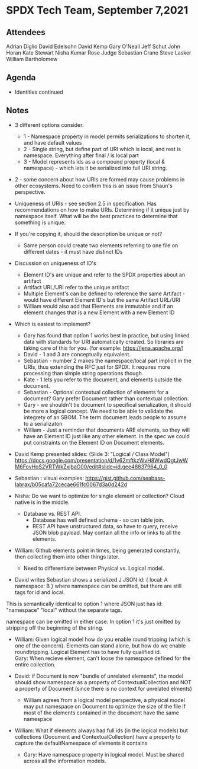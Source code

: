 # SPDX Tech Team,  September 7,2021

## Attendees

Adrian Diglio
David Edelsohn
David Kemp
Gary O'Neall
Jeff Schut
John Horan
Kate Stewart
Nisha Kumar
Rose Judge
Sebastian Crane
Steve Lasker
William Bartholomew


## Agenda
* Identities continued

## Notes
* 3 different options consider.
  * 1 - Namespace property in model permits serializations to shorten it, and have default values
  * 2 - Single string, but define part of URI which is local, and rest is namespace.   Everything after final / is local part
  * 3 - Model represents ids as a compound property (local & namespace) - which lets it be serialized into full URI string.  

*  2 - some concern about how URIs are formed may cause problems in other ecosystems.   Need to confirm this is an issue from Shaun's perspective.
* Uniqueness of URIs - see section 2.5 in specification.    Has recommendations on how to make URIs.   Determining if it unique just by namespace itself.    What will be the best practices to determine that something is unique.
* If you're copying it, should the description be unique or not?
  * Same person could create two elements referring to one file on different dates - it must have distinct IDs

* Discussion on uniqueness of ID's
  * Element ID's are unique and refer to the SPDX properties about an artifact
  * Artifact URL/URI refer to the unique artifact
  * Multiple Element's can be defined to reference the same Artifact - would have different Element ID's but the same Artifact URL/URI
  *  William would also add that Elements are immutable and if an element changes that is a new Element with a new Element ID
  
* Which is easiest to implement?
   * Gary has found that option 1 works best in practice,  but using linked data with standards for URI automatically created.   So libraries are taking care of this for you.    (for example:  https://jena.apache.org/)
   * David - 1 and 3 are conceptually equivalent.
   * Sebastian - number 2 makes the namespace/local part implicit in the URIs, thus extending the RFC just for SPDX. It requires more processing than simple string operations though.
  * Kate - 1 lets you refer to the document, and elements outside the document.
  * Sebastian - Optional contextual collection of elements for a document?   Gary prefer Document rather than contextual collection.
  * Gary - we shouldn't tie document to specifical serialization,  it should be more a logical concept.   We need to be able to validate the integrety of an SBOM.   The term document leads people to assume to a serializaton
  * William - Just a reminder that documents ARE elements, so they will have an Element ID just like any other element. In the spec we could put constraints on the Element ID on Document elements.
* David Kemp presented slides: (Slide 3: "Logical / Class Model")  https://docs.google.com/presentation/d/1v62mftkzWvH8WwdQgtJwWM6FovHoS2VRTWkZxjbaG00/edit#slide=id.gee48837964_0_0

* Sebastian :  visual examples:   https://gist.github.com/seabass-labrax/b05cafa72cecae661fc0067d3a0d242d

* Nisha:  Do we want to optimize for single element or collection?    Cloud native is in the middle. 
   * Database vs. REST API.
     * Database has well defined schema - so can table join.
     * REST API have unstructured data, so have to query, receive JSON blob payload.  May contain all the info or links to all the elements. 

* William:  Github elements point in times, being generated constantly, then collecting them into other things later. 
   * Need to differentiate between Physical vs. Logical model. 
   
* David writes Sebastian shows a serialized J JSON 
id: {
   local: A
   namespace: B
}
where namespace can be omitted, but there are still tags for  id and local.

This is semantically identical to option 1 where JSON just has id: "namespace" "local" without the separate tags.

namespace can be omitted in either case.  In option 1 it's just omitted by stripping off the beginning of the string.

* William: Given logical model how do you enable round tripping  (which is one of the concern).   Elements can stand alone, but how do we enable roundtripping.    Logical Element has to have fully qualified id.  
Gary:  When recieve element, can't loose the namespace defined for the entire collection. 

* David: if Document is now "bundle of unrelated elements", the model should show namespace as a property of ContextualCollection and NOT a property of Document (since there is no context for unrelated elments)
  * William agrees from a logical model perspective, a physical model may put namespace on Document to optimize the size of the file if most of the elements contained in the document have the same namespace

* William:  What if elements always had full ids (in the logical models) but collections (Document and ContextualCollection) have a property to capture the defaultNamespace of elements it contains
  * Gary: Have namespace property in logical model.   Must be shared across all the information models. 
  
